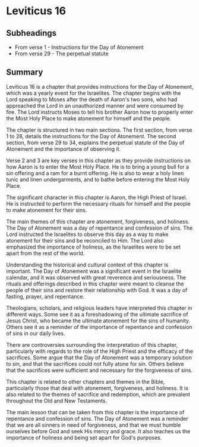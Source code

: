 # Leviticus 16

## Subheadings

* From verse 1 - Instructions for the Day of Atonement
* From verse 29 - The perpetual statute

## Summary

Leviticus 16 is a chapter that provides instructions for the Day of Atonement, which was a yearly event for the Israelites. The chapter begins with the Lord speaking to Moses after the death of Aaron's two sons, who had approached the Lord in an unauthorized manner and were consumed by fire. The Lord instructs Moses to tell his brother Aaron how to properly enter the Most Holy Place to make atonement for himself and the people.

The chapter is structured in two main sections. The first section, from verse 1 to 28, details the instructions for the Day of Atonement. The second section, from verse 29 to 34, explains the perpetual statute of the Day of Atonement and the importance of observing it.

Verse 2 and 3 are key verses in this chapter as they provide instructions on how Aaron is to enter the Most Holy Place. He is to bring a young bull for a sin offering and a ram for a burnt offering. He is also to wear a holy linen tunic and linen undergarments, and to bathe before entering the Most Holy Place.

The significant character in this chapter is Aaron, the High Priest of Israel. He is instructed to perform the necessary rituals for himself and the people to make atonement for their sins.

The main themes of this chapter are atonement, forgiveness, and holiness. The Day of Atonement was a day of repentance and confession of sins. The Lord instructed the Israelites to observe this day as a way to make atonement for their sins and be reconciled to Him. The Lord also emphasized the importance of holiness, as the Israelites were to be set apart from the rest of the world.

Understanding the historical and cultural context of this chapter is important. The Day of Atonement was a significant event in the Israelite calendar, and it was observed with great reverence and seriousness. The rituals and offerings described in this chapter were meant to cleanse the people of their sins and restore their relationship with God. It was a day of fasting, prayer, and repentance.

Theologians, scholars, and religious leaders have interpreted this chapter in different ways. Some see it as a foreshadowing of the ultimate sacrifice of Jesus Christ, who became the ultimate atonement for the sins of humanity. Others see it as a reminder of the importance of repentance and confession of sins in our daily lives.

There are controversies surrounding the interpretation of this chapter, particularly with regards to the role of the High Priest and the efficacy of the sacrifices. Some argue that the Day of Atonement was a temporary solution to sin, and that the sacrifices could not fully atone for sin. Others believe that the sacrifices were sufficient and necessary for the forgiveness of sins.

This chapter is related to other chapters and themes in the Bible, particularly those that deal with atonement, forgiveness, and holiness. It is also related to the themes of sacrifice and redemption, which are prevalent throughout the Old and New Testaments.

The main lesson that can be taken from this chapter is the importance of repentance and confession of sins. The Day of Atonement was a reminder that we are all sinners in need of forgiveness, and that we must humble ourselves before God and seek His mercy and grace. It also teaches us the importance of holiness and being set apart for God's purposes.
